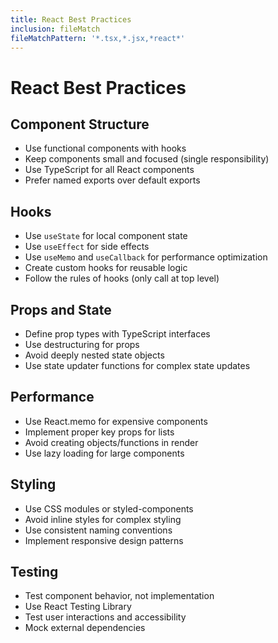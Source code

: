 ```yaml
---
title: React Best Practices
inclusion: fileMatch
fileMatchPattern: '*.tsx,*.jsx,*react*'
---
```


# React Best Practices

## Component Structure
- Use functional components with hooks
- Keep components small and focused (single responsibility)
- Use TypeScript for all React components
- Prefer named exports over default exports

## Hooks
- Use `useState` for local component state
- Use `useEffect` for side effects
- Use `useMemo` and `useCallback` for performance optimization
- Create custom hooks for reusable logic
- Follow the rules of hooks (only call at top level)

## Props and State
- Define prop types with TypeScript interfaces
- Use destructuring for props
- Avoid deeply nested state objects
- Use state updater functions for complex state updates

## Performance
- Use React.memo for expensive components
- Implement proper key props for lists
- Avoid creating objects/functions in render
- Use lazy loading for large components

## Styling
- Use CSS modules or styled-components
- Avoid inline styles for complex styling
- Use consistent naming conventions
- Implement responsive design patterns

## Testing
- Test component behavior, not implementation
- Use React Testing Library
- Test user interactions and accessibility
- Mock external dependencies